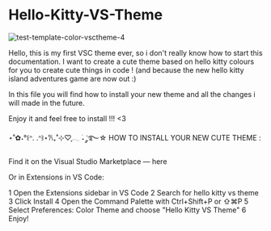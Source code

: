 # Hello-Kitty-VS-Theme


![test-template-color-vsctheme-4](https://github.com/user-attachments/assets/30f7b97e-7f4e-4be4-81e4-3a79e521a5c4)




Hello, this is my first VSC theme ever, so i don't really know how to start this documentation.
I want to create a cute theme based on hello kitty colours for you to create cute things in code ! (and because the new hello kitty island adventures game are now out :) 

In this file you will find how to install your new theme and all the changes i will made in the future.

Enjoy it and feel free to install !!! <3

⋆˚✿˖°꒰ᐢ. .ᐢ꒱⋆𐙚₊˚⊹♡ִֶָ𓂃 ࣪˖ ִֶ་༘࿐☆
HOW TO INSTALL YOUR NEW CUTE THEME : 
 
Find it on the Visual Studio Marketplace — here

Or in Extensions in VS Code:

  1  Open the Extensions sidebar in VS Code
  2 Search for hello kitty vs theme
  3 Click Install
  4 Open the Command Palette with Ctrl+Shift+P or ⇧⌘P
  5 Select Preferences: Color Theme and choose "Hello Kitty VS Theme"
  6 Enjoy!
